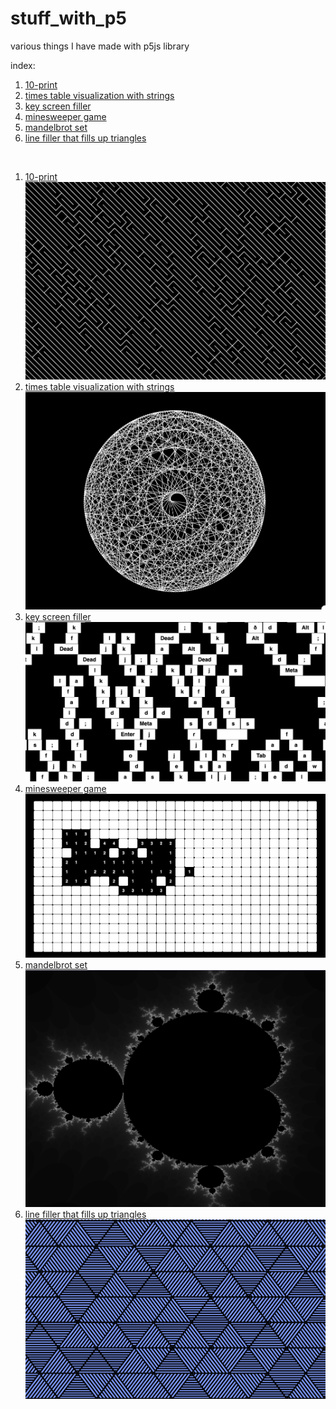 # stuff_with_p5
various things I have made with p5js library


index:

1. [10-print](1_10print)
2. [times table visualization with strings](2_cardioid_times_tables)
3. [key screen filler](3_key_filler)
4. [minesweeper game](4_minesweeper)
5. [mandelbrot set](5_mandelbrot_set)
6. [line filler that fills up triangles](6_line_triangle_filler)

<br>

1. [10-print](1_10print)
![10 print](./images/10print.png)
2. [times table visualization with strings](2_cardioid_times_tables)
![10 print](./images/cardioid.png)
3. [key screen filler](3_key_filler)
![10 print](./images/keyfiller.png)
4. [minesweeper game](4_minesweeper)
![10 print](./images/minesweeper.png)
5. [mandelbrot set](5_mandelbrot_set)
![10 print](./images/mandelbrot.png)
6. [line filler that fills up triangles](6_line_triangle_filler)
![10 print](./images/triangle.png)
